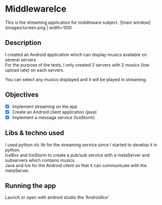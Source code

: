 # MiddlewareIce

This is the streaming application for middleware subject.
![main window](images/screen.png | width=100)

## Description
I created an Android application which can display musics available on several servers.  
For the purpose of the tests, I only created 2 servers with 2 musics (low upload rate) on each servers.

You can select any musics displayed and it will be played in streaming.

## Objectives
- [x] Implement streaming on the app
- [x] Create an Android client application (java)
- [x] Implement a message service (IceStorm)

## Libs & techno used
I used python vlc lib for the streaming service since I started to develop it in python.  
IceBox and IceStorm to create a pub/sub service with a metaServer and subservers which contains musics.  
Java and Ice for the Android client so that it can communicate with the metaServer.

## Running the app
Launch or open with android studio the 'AndroidIce'